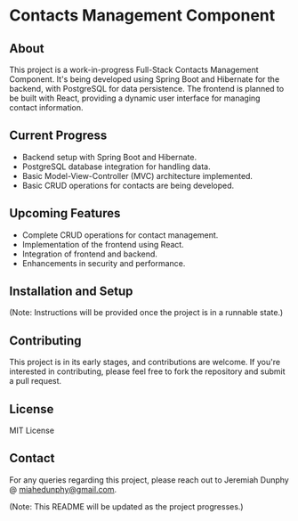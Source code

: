 # Contacts Management Component

## About
This project is a work-in-progress Full-Stack Contacts Management Component. It's being developed using Spring Boot and Hibernate for the backend, with PostgreSQL for data persistence. The frontend is planned to be built with React, providing a dynamic user interface for managing contact information.

## Current Progress
- Backend setup with Spring Boot and Hibernate.
- PostgreSQL database integration for handling data.
- Basic Model-View-Controller (MVC) architecture implemented.
- Basic CRUD operations for contacts are being developed.

## Upcoming Features
- Complete CRUD operations for contact management.
- Implementation of the frontend using React.
- Integration of frontend and backend.
- Enhancements in security and performance.

## Installation and Setup
(Note: Instructions will be provided once the project is in a runnable state.)

## Contributing
This project is in its early stages, and contributions are welcome. If you're interested in contributing, please feel free to fork the repository and submit a pull request.

## License
MIT License

## Contact
For any queries regarding this project, please reach out to Jeremiah Dunphy @ miahedunphy@gmail.com.

(Note: This README will be updated as the project progresses.)
